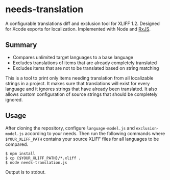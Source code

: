 # needs-translation

A configurable translations diff and exclusion tool for XLIFF 1.2. Designed for Xcode exports for
localization. Implemented with Node and [RxJS](https://github.com/Reactive-Extensions/RxJS).

## Summary

* Compares unlimited target languages to a base language
* Excludes translations of items that are already completely translated
* Excludes items that are not to be translated based on string matching

This is a tool to print only items needing translation from all localizable strings in a project.
It makes sure that translations will exist for every language and it ignores strings that have
already been translated. It also allows custom configuration of source strings that should be
completely ignored.

## Usage

After cloning the repository, configure `language-model.js` and `exclusion-model.js` according to
your needs. Then run the following commands where `$YOUR_XLIFF_PATH` contains your source XLIFF
files for all languages to be compared.

    $ npm install
    $ cp {$YOUR_XLIFF_PATH}/*.xliff .
    $ node needs-translation.js

Output is to stdout.
